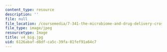```yaml
---
content_type: resource
description: ''
file: null
file_location: /coursemedia/7-341-the-microbiome-and-drug-delivery-cross-species-communication-in-health-and-disease-spring-2018/6126abafd8dfca5c39fa81fef91a64c7_v4_big.jpg
file_type: image/jpeg
resourcetype: Image
title: v4_big.jpg
uid: 6126abaf-d8df-ca5c-39fa-81fef91a64c7
---
```

